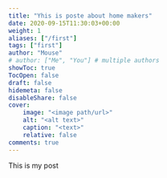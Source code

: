 ```yaml
---
title: "Yhis is poste about home makers"
date: 2020-09-15T11:30:03+00:00
weight: 1
aliases: ["/first"]
tags: ["first"]
author: "Mouse"
# author: ["Me", "You"] # multiple authors
showToc: true
TocOpen: false
draft: false
hidemeta: false
disableShare: false
cover:
    image: "<image path/url>"
    alt: "<alt text>"
    caption: "<text>"
    relative: false
comments: true
---
```

This is my post
